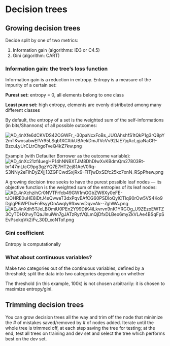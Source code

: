 # Decision trees

## Growing decision trees

Decide split by one of two metrics:

1. Information gain (algorithms: ID3 or C4.5)
2. Gini (algorithm: CART)
### Information gain: the tree’s loss function

Information gain is a reduction in entropy. Entropy is a measure of the impurity of a certain set:

**Purest set:** entropy = 0, all elements belong to one class

**Least pure set:** high entropy, elements are evenly distributed among many different classes

By default, the entropy of a set is the weighted sum of the self-informations (in bits/Shannons) of all possible outcomes: 

![AD_4nXfe6dCKVDS42OGWFr_-30paNcxFoBs_JUOAhshfS1tQkP1g3rQ8pY2mTKwosabwEfVr95LSqb1XCXikUBAekDmJfVcVv92IJE7jqAcLgjaNaGR-BzcuLyUrCLtrChgoTveQ4kZ7kw.png](blob:capacitor://localhost/4a4817c1-3f88-4795-8ccd-fe51321d4508)

Example (with Defaulter Borrower as the outcome variable):![AD_4nXc21zf4uegHP14hNNBXTJM8DhDIwXvKBdmQm27803Rt-br147mLtcC9pg3gzYQ7E7HT2ej81AeV0Rq-S3NNy2eFihDyZXjj13ZGFCwdSxjRx9-FITjwDxSEfc25kc7xnN_RSpPhew.png](blob:capacitor://localhost/a98a094e-1114-42f9-909a-2b81f0eded88)

A growing decision tree seeks to have the purest possible leaf nodes — its objective function is the weighted sum of the entropies of its leaf nodes:![AD_4nXchzihCr0NVTFrfcb49GW1mGGbZW6Xy0eFE-tJOHRE0uHE8iDtJ4sQvweT3dxPqvEAfCG60PSDIoQylCTlq90rOw5VS4Ko9DglgP6WPDwFnRsyyOnAwqly9fbwnvDqvvAk--7ghWA.png](blob:capacitor://localhost/0f01fff1-5fde-4356-8590-55a0c78d481f)![AD_4nXdh5TJeLBOmiU0PEn2Y99DtK4iLkvrvn9nK1YRGOg_U9ZEzoEWTZ3CyTDHXhvyTQaJlnuiWn7gJATzRytVQLmQjDfxDLBeo6myZkVLAe4BSqFpSEvPsokqVk2iFv_30D_xoNTof.png](blob:capacitor://localhost/82da5e00-4188-4e1b-9882-f7b17fb4e821)


### Gini coefficient

Entropy is computationally

### What about continuous variables? 

Make two categories out of the continuous variables, defined by a threshold; split the data into two categories depending on whether 

The threshold (in this example, 100k) is not chosen arbitrarily: it is chosen to maximize entropy/gini.

  

  

## Trimming decision trees

You can grow decision trees all the way and trim off the node that minimize the # of mistakes saved/removed by # of nodes added. Iterate until the whole tree is trimmed off, at each step saving the tree for testing; at the end, test all trees on training and dev set and select the tree which performs best on the dev set.